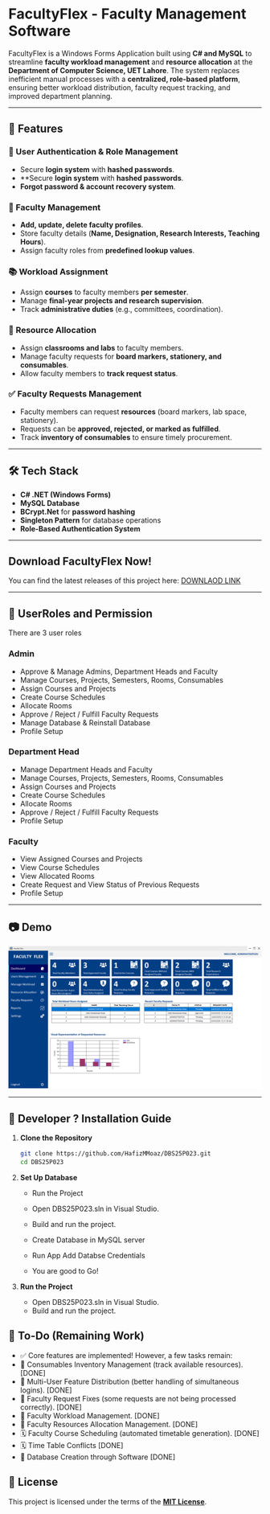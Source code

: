 # FacultyFlex - Faculty Management Software

FacultyFlex is a Windows Forms Application built using **C# and MySQL** to streamline **faculty workload management** and **resource allocation** at the **Department of Computer Science, UET Lahore**. The system replaces inefficient manual processes with a **centralized, role-based platform**, ensuring better workload distribution, faculty request tracking, and improved department planning.

---

## 📌 Features

### 🔐 User Authentication & Role Management
- Secure **login system** with **hashed passwords**.
- **Secure **login system** with **hashed passwords**.
- **Forgot password & account recovery system**.

### 🏫 Faculty Management
- **Add, update, delete faculty profiles**.
- Store faculty details (**Name, Designation, Research Interests, Teaching Hours**).
- Assign faculty roles from **predefined lookup values**.

### 📚 Workload Assignment
- Assign **courses** to faculty members **per semester**.
- Manage **final-year projects and research supervision**.
- Track **administrative duties** (e.g., committees, coordination).

### 🏢 Resource Allocation
- Assign **classrooms and labs** to faculty members.
- Manage faculty requests for **board markers, stationery, and consumables**.
- Allow faculty members to **track request status**.

### ✅ Faculty Requests Management
- Faculty members can request **resources** (board markers, lab space, stationery).
- Requests can be **approved, rejected, or marked as fulfilled**.
- Track **inventory of consumables** to ensure timely procurement.

---

## 🛠️ Tech Stack
- **C# .NET (Windows Forms)**
- **MySQL Database**
- **BCrypt.Net** for **password hashing**
- **Singleton Pattern** for database operations
- **Role-Based Authentication System**

---

## Download FacultyFlex Now!

You can find the latest releases of this project here: [DOWNLAOD LINK](https://github.com/HafizMMoaz/DBS25P023/releases)

---

## 📝 UserRoles and Permission
There are 3 user roles
### Admin
- Approve & Manage Admins, Department Heads and Faculty
- Manage Courses, Projects, Semesters, Rooms, Consumables
- Assign Courses and Projects
- Create Course Schedules
- Allocate Rooms
- Approve / Reject / Fulfill Faculty Requests
- Manage Database & Reinstall Database
- Profile Setup

### Department Head
- Manage Department Heads and Faculty
- Manage Courses, Projects, Semesters, Rooms, Consumables
- Assign Courses and Projects
- Create Course Schedules
- Allocate Rooms
- Approve / Reject / Fulfill Faculty Requests
- Profile Setup

### Faculty
- View Assigned Courses and Projects
- View Course Schedules
- View Allocated Rooms
- Create Request and View Status of Previous Requests
- Profile Setup

---

## 📷 Demo
[![Demo Video](Screenshots/screenshot.png)](Screenshots/demo.mp4)

---

## 🚀 Developer ? Installation Guide

1. **Clone the Repository**  
   ```sh
   git clone https://github.com/HafizMMoaz/DBS25P023.git
   cd DBS25P023

2. **Set Up Database**
    - Run the Project

    - Open DBS25P023.sln in Visual Studio.
    - Build and run the project.

    - Create Database in MySQL server
    - Run App Add Databse Credentials
    - You are good to Go!

3. **Run the Project**
    - Open DBS25P023.sln in Visual Studio.
    - Build and run the project.


## 📝 To-Do (Remaining Work)

- ✅ Core features are implemented! However, a few tasks remain:
- 🛒 Consumables Inventory Management (track available resources). [DONE]
- 👥 Multi-User Feature Distribution (better handling of simultaneous logins). [DONE]
- 📜 Faculty Request Fixes (some requests are not being processed correctly). [DONE]
- 📜 Faculty Workload Management. [DONE]
- 📜 Faculty Resources Allocation Management. [DONE]
- 🗓️ Faculty Course Scheduling (automated timetable generation). [DONE]
- 🗓️ Time Table Conflicts [DONE]
- 📜 Database Creation through Software [DONE]

## 📄 License

This project is licensed under the terms of the **[MIT License](LICENSE.md)**.